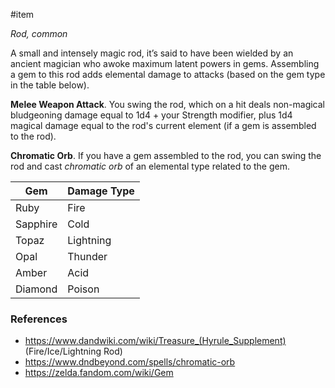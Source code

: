 #item 

*Rod, common*

A small and intensely magic rod, it’s said to have been wielded by an ancient magician who awoke maximum latent powers in gems. Assembling a gem to this rod adds elemental damage to attacks (based on the gem type in the table below).

**Melee Weapon Attack**. You swing the rod, which on a hit deals non-magical bludgeoning damage equal to 1d4 + your Strength modifier, plus 1d4 magical damage equal to the rod's current element (if a gem is assembled to the rod).

**Chromatic Orb**. If you have a gem assembled to the rod, you can swing the rod and cast *chromatic orb* of an elemental type related to the gem.

| Gem      | Damage Type |
| -------- | ----------- |
| Ruby     | Fire        |
| Sapphire | Cold        |
| Topaz    | Lightning   |
| Opal     | Thunder     |
| Amber    | Acid        |
| Diamond  | Poison      |

### References

* https://www.dandwiki.com/wiki/Treasure_(Hyrule_Supplement) (Fire/Ice/Lightning Rod)
* https://www.dndbeyond.com/spells/chromatic-orb
* https://zelda.fandom.com/wiki/Gem
